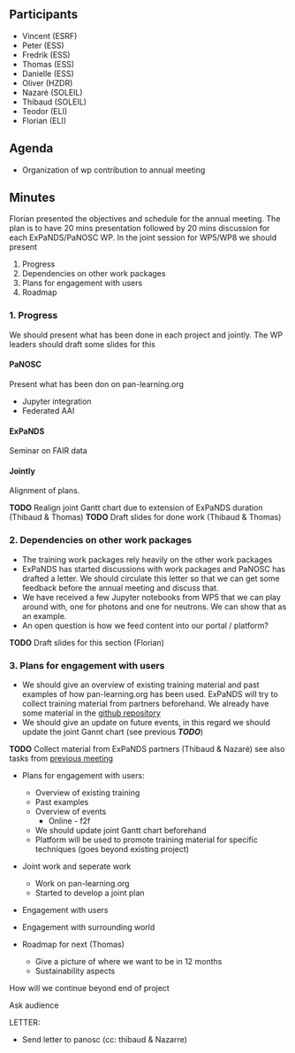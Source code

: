 Participants
-
* Vincent (ESRF)
* Peter (ESS)
* Fredrik (ESS)
* Thomas (ESS)
* Danielle (ESS)
* Oliver (HZDR)
* Nazaré (SOLEIL)
* Thibaud (SOLEIL)
* Teodor (ELI)
* Florian (ELI)



Agenda
-
* Organization of wp contribution to annual meeting


Minutes
-

Florian presented the objectives and schedule for the annual meeting. The plan is to have 20 mins presentation followed by 20 mins discussion for each ExPaNDS/PaNOSC WP. In the joint session for WP5/WP8 we should present
1. Progress
1. Dependencies on other work packages
1. Plans for engagement with users
1. Roadmap 

### 1. Progress

We should present what has been done in each project and jointly. The WP leaders should draft some slides for this

#### PaNOSC
Present what has been don on pan-learning.org
* Jupyter integration
* Federated AAI


#### ExPaNDS
Seminar on FAIR data


#### Jointly
Alignment of plans. 

**TODO** Realign joint Gantt chart due to extension of ExPaNDS duration (Thibaud & Thomas)
**TODO** Draft slides for done work (Thibaud & Thomas)


###  2. Dependencies on other work packages

* The training work packages rely heavily on the other work packages
* ExPaNDS has started discussions with work packages and PaNOSC has drafted a letter. We should circulate this letter so that we can get some feedback before the annual meeting and discuss that. 
* We have received a few Jupyter notebooks from WP5 that we can play around with, one for photons and one for neutrons. We can show that as an example.
* An open question is how we feed content into our portal / platform?

**TODO** Draft slides for this section (Florian)


### 3. Plans for engagement with users
* We should give an overview of existing training material and past examples of how pan-learning.org has been used. ExPaNDS will try to collect training material from partners beforehand. We already have some material in the [github repository](https://github.com/panosc-eu/panosc/tree/master/Work%20Packages/WP8%20User%20Training/TrainingMaterials)
* We should give an update on future events, in this regard we should update the joint Gannt chart (see previous ***TODO***)

**TODO** Collect material from ExPaNDS partners (Thibaud & Nazaré) see also tasks from [previous meeting](../Biweekly_2020-10-02.md)




* Plans for engagement with users:
    * Overview of existing training 
    * Past examples
    * Overview of events
        * Online - f2f
    * We should update joint Gantt chart beforehand
    * Platform will be used to promote training material for specific techniques (goes beyond existing project)

* Joint work and seperate work 
    * Work on pan-learning.org
    * Started to develop a joint plan

* Engagement with users
* Engagement with surrounding world
* Roadmap for next  (Thomas)
    * Give a picture of where we want to be in 12 months
    * Sustainability aspects

How will we continue beyond end of project

Ask audience


LETTER:
* Send letter to panosc (cc: thibaud & Nazarre)





